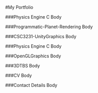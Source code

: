 #My Portfolio

###Physics Engine C
Body

###Programmatic-Planet-Rendering
Body

###CSC3231-UnityGraphics
Body

###Physics Engine C
Body

###OpenGLGraphics
Body

###3DTBS
Body

###CV
Body

###Contact Details
Body
